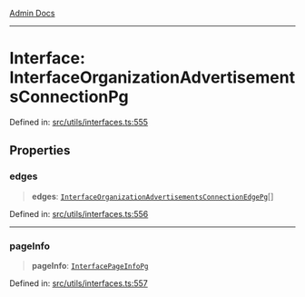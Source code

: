 [Admin Docs](/)

***

# Interface: InterfaceOrganizationAdvertisementsConnectionPg

Defined in: [src/utils/interfaces.ts:555](https://github.com/PalisadoesFoundation/talawa-admin/blob/main/src/utils/interfaces.ts#L555)

## Properties

### edges

> **edges**: [`InterfaceOrganizationAdvertisementsConnectionEdgePg`](InterfaceOrganizationAdvertisementsConnectionEdgePg.md)[]

Defined in: [src/utils/interfaces.ts:556](https://github.com/PalisadoesFoundation/talawa-admin/blob/main/src/utils/interfaces.ts#L556)

***

### pageInfo

> **pageInfo**: [`InterfacePageInfoPg`](InterfacePageInfoPg.md)

Defined in: [src/utils/interfaces.ts:557](https://github.com/PalisadoesFoundation/talawa-admin/blob/main/src/utils/interfaces.ts#L557)
